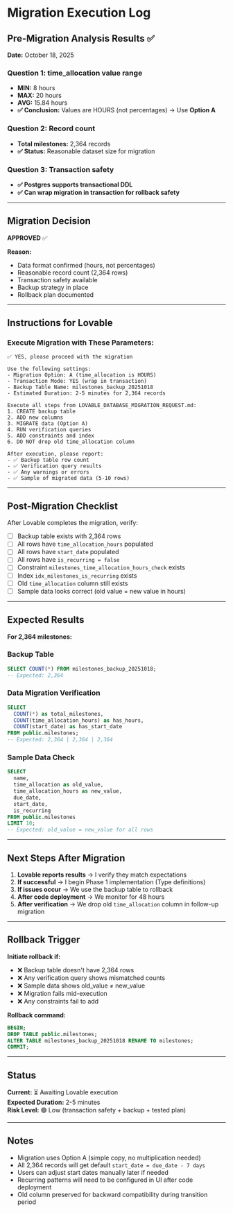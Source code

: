 # Migration Execution Log

## Pre-Migration Analysis Results ✅

**Date:** October 18, 2025

### Question 1: time_allocation value range
- **MIN:** 8 hours
- **MAX:** 20 hours  
- **AVG:** 15.84 hours
- **✅ Conclusion:** Values are HOURS (not percentages) → Use **Option A**

### Question 2: Record count
- **Total milestones:** 2,364 records
- **✅ Status:** Reasonable dataset size for migration

### Question 3: Transaction safety
- **✅ Postgres supports transactional DDL**
- **✅ Can wrap migration in transaction for rollback safety**

---

## Migration Decision

**APPROVED** ✅

**Reason:**
- Data format confirmed (hours, not percentages)
- Reasonable record count (2,364 rows)
- Transaction safety available
- Backup strategy in place
- Rollback plan documented

---

## Instructions for Lovable

### Execute Migration with These Parameters:

```
✅ YES, please proceed with the migration

Use the following settings:
- Migration Option: A (time_allocation is HOURS)
- Transaction Mode: YES (wrap in transaction)
- Backup Table Name: milestones_backup_20251018
- Estimated Duration: 2-5 minutes for 2,364 records

Execute all steps from LOVABLE_DATABASE_MIGRATION_REQUEST.md:
1. CREATE backup table
2. ADD new columns
3. MIGRATE data (Option A)
4. RUN verification queries
5. ADD constraints and index
6. DO NOT drop old time_allocation column

After execution, please report:
- ✅ Backup table row count
- ✅ Verification query results
- ✅ Any warnings or errors
- ✅ Sample of migrated data (5-10 rows)
```

---

## Post-Migration Checklist

After Lovable completes the migration, verify:

- [ ] Backup table exists with 2,364 rows
- [ ] All rows have `time_allocation_hours` populated
- [ ] All rows have `start_date` populated  
- [ ] All rows have `is_recurring = false`
- [ ] Constraint `milestones_time_allocation_hours_check` exists
- [ ] Index `idx_milestones_is_recurring` exists
- [ ] Old `time_allocation` column still exists
- [ ] Sample data looks correct (old value = new value in hours)

---

## Expected Results

**For 2,364 milestones:**

### Backup Table
```sql
SELECT COUNT(*) FROM milestones_backup_20251018;
-- Expected: 2,364
```

### Data Migration Verification
```sql
SELECT 
  COUNT(*) as total_milestones,
  COUNT(time_allocation_hours) as has_hours,
  COUNT(start_date) as has_start_date
FROM public.milestones;
-- Expected: 2,364 | 2,364 | 2,364
```

### Sample Data Check
```sql
SELECT 
  name,
  time_allocation as old_value,
  time_allocation_hours as new_value,
  due_date,
  start_date,
  is_recurring
FROM public.milestones
LIMIT 10;
-- Expected: old_value = new_value for all rows
```

---

## Next Steps After Migration

1. **Lovable reports results** → I verify they match expectations
2. **If successful** → I begin Phase 1 implementation (Type definitions)
3. **If issues occur** → We use the backup table to rollback
4. **After code deployment** → We monitor for 48 hours
5. **After verification** → We drop old `time_allocation` column in follow-up migration

---

## Rollback Trigger

**Initiate rollback if:**
- ❌ Backup table doesn't have 2,364 rows
- ❌ Any verification query shows mismatched counts
- ❌ Sample data shows old_value ≠ new_value
- ❌ Migration fails mid-execution
- ❌ Any constraints fail to add

**Rollback command:**
```sql
BEGIN;
DROP TABLE public.milestones;
ALTER TABLE milestones_backup_20251018 RENAME TO milestones;
COMMIT;
```

---

## Status

**Current:** ⏳ Awaiting Lovable execution  
**Expected Duration:** 2-5 minutes  
**Risk Level:** 🟢 Low (transaction safety + backup + tested plan)

---

## Notes

- Migration uses Option A (simple copy, no multiplication needed)
- All 2,364 records will get default `start_date = due_date - 7 days`
- Users can adjust start dates manually later if needed
- Recurring patterns will need to be configured in UI after code deployment
- Old column preserved for backward compatibility during transition period
